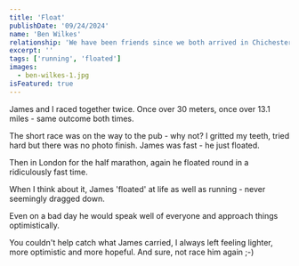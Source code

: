 ```yaml
---
title: 'Float'
publishDate: '09/24/2024'
name: 'Ben Wilkes'
relationship: 'We have been friends since we both arrived in Chichester'
excerpt: ''
tags: ['running', 'floated']
images:
  - ben-wilkes-1.jpg
isFeatured: true
---
```


James and I raced together twice. Once over 30 meters, once over 13.1 miles - same outcome both times.

The short race was on the way to the pub - why not? I gritted my teeth, tried hard but there was no photo finish. James was fast - he just floated. 

Then in London for the half marathon, again he floated round in a ridiculously fast time. 

When I think about it, James 'floated' at life as well as running - never seemingly dragged down. 

Even on a bad day he would speak well of everyone and approach things optimistically.

You couldn't help catch what James carried, I always left feeling lighter, more optimistic and more hopeful. And sure, not race him again ;-)